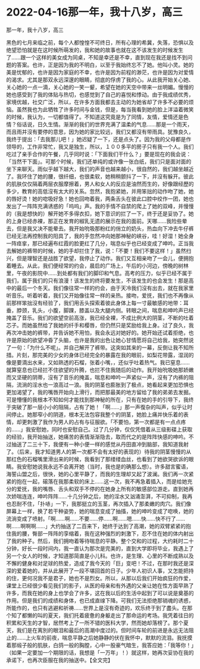 # 2022-04-16那一年，我十八岁，高三



那一年，我十八岁，高三



黑色的七月来临之前，每个人都惶惶不可终日，所有心理的希冀，失落，恐惧以及绝望恐怕就是在这时候所萌发的，我和她的故事也就在这不该发生的时候发生了……跟一个这样的美女成为同桌，不知是幸还是不幸，直到现在我还是找不到问题的答案。也许，正是因为我的不明白，以至于我始终忘不了她。他叫小灵。她的美是忧郁的，也许是因为家庭的不幸，也许是因为前程的渺茫，也许是因为对爱情的渴求。尤其是那双永远深邃的眼睛，彻底的俘虏了我的心。从此我开始关心她、关心她的一点一滴，关心她的一笑一颦，希望在她的天空中带来一丝明媚。慢慢的她也感受到了我的体贴与热切，也感觉到了自己的喜悦和悸动。由于我成绩优秀，家境优越，社交广泛，所以，在许多方面我都去主动的为她省却了许多不必要的烦恼。虽然我也为此牺牲了许多时间与金钱，但是，每当我看到她的脸上洋溢着微笑的时候，我认为，一切都值得了。不知道这究竟是为了同情，友情，爱情还是色情？俗话说，日久生情。渐渐的我们的世界充满了温柔的气息……那是一个雨天，而且雨并沒有要停的意思，因为她的家比较远，我们又都沒有带雨具。犹豫良久，我终于提出：「去我那儿吧！」她迟疑了一下，还是点头了。因为我的父母都是作领导的，工作非常忙，我又是独生，所以，１００多平的房子只有我一个人。我们吃过了亲手合作的午餐，几乎同时说：「下面我们干什么？」要是现在的我会说：「当然干下面」。可那个时候，我们还单纯的或许像一张白纸，我们只是面对面的坐下来聊天。雨似乎越下越大，我们的声音也越来越小，很自然的，我们越坐越近了。我环住了她的腰，很纤细，也很柔软，她稍稍颤抖了一下，并沒有躲开。彼此的肌肤仅仅隔着两层衣服摩擦着，男人和女人的反应是油然而生的，好像跟经歷的多少，教育的高低沒有太大的关系。忽然，我抱紧她，并用笨拙的动作吻了她，她的唇好烫！她的唿吸好急！她也回吻着我，两条舌头在彼此口腔中绞作一团，她也发出了一阵阵充满诱惑的「呜呜」声。我的手情不自禁的爬上了她的双峰，并慢慢的（我是想快的）解开她不多得衣扣，她下意识的拦了一下，终于还是妥协了。她的上身已经赤裸，那正在发育的椒乳无遗的展示在我的面前。天哪……我险些晕去，但是我又决不能晕去。我开始吮吸那粉红的俏立的奶头，热血向下冲去牛仔裤已经无法再控制我的阳具了，我的手忽然冲向她那神秘的峡谷，哇！好湿！她全身一阵痉挛，那已经遍布红霞的脸更红了几分，喘息似乎也已经变成了呻吟。正当我去解她的裤带的时候，她的手却拦住了我，说：「不要！我们不要这样！」虽然扫兴，但是理智还是战胜了欲望，我停止了动作。我们又互相亲吻了一会儿，便拥抱着睡去。从此，我们便经常的约会，晨启的广场上，午后的小河边，傍晚的树林里，午夜的影院中……到处都有我们的脚印和气息。高考的压力，似乎已经不属于我们，属于我们的只有浪漫！该发生的终将要发生，不该发生的也会发生！那是高中的最后一个冬天。我们像往常一样的约会，由于天冷我们沒有出去，就在我家里听音乐。听着听着，我们又开始像往常一样的亲热。接吻，爱抚，我们也不再像从前那样笨拙沒有经验了，我们用舌头探索着彼此身体上每一寸最敏感的地带：耳垂，脖颈，乳头，小腹，脚踝，膝盖以及大腿内侧。转眼之间，喘息和呻吟声已经掩盖了音乐。我们的欲望空前高涨，我已经全裸，不成比例大的阴茎，不断的吐着芯子。而她虽然给了我她的纤手和樱唇，但仍然只是奖励给我上身。过了良久，我再次冲击她的裤带，并告诉她不用怕，我会永远对她好的。她开始还试着拒绝，也许是原始的欲望冲昏了头脑，也许是我的出色让她心甘情愿将自己给我，她突然说了一句：「为什么不呢」。并自己解开了裤带。这突如其来的一幕，反倒让我不知所措。片刻，那完美的少女的身体已经完全的暴露在我的眼前，如梨花带露，湿润的像是要滴出水来，又如熟透的石榴，张着小嘴，，还似乎吐着热气。我已窒息……就算窒息也已经拦不住欲望的升腾，也拦不住我随后的动作。我开始吮吸她那娇嫩而又坚硬的阴蒂，沒有了音乐的掩盖，喘息和呻吟一声紧似一声，沒有了内裤的阻隔，流淌的淫水也一浪高过一浪。我的阴茎也膨胀到了极点，她看起来更加恐惧也更加渴望了，我的嘴唇开始向上滑行，而把那最美的地方留给了我的弟弟去发掘。可是懵懂的我根本不知如何才能找到那神秘的所在，只有在她的手的引导下，我终于突破了那一层小小的阻隔，占有了她！「啊……」那一声復杂的叫声，似乎让时间停止。她那窄小的阴道，根本无法包容我整个的阴茎，她脸上痛并快乐着的表情，却更刺激了我作为男人的占有与征服欲。「不要怕，第一次都是有一点点疼的……」我安慰她，同时也安慰自己。过了几分钟，仅仅凭借着从三级影碟上获取的经验，我开始抽送，她痛苦的表情渐渐隐去，取而代之的是阵阵快感的呻吟。不过抽送了二三十下，我便有一种小便一样的感觉从丹田直冲到脑部，我知道我射了。（后来，我才知道男人的第一次都不会有太好的表现的）待我的阴茎慢慢的从那红色的石榴嘴里滑出来的时候，我看到了那缕缕血丝，也看到了她欲哭欲诉的眼睛。我安慰她说我永远不会离开她（当时，我也是的确那么想）。许多甜言蜜语，海誓山盟之后，很快，她的心里平静了，而我的生理却又起了波澜。我们再一次紧紧的抱在一起，磙落在我那柔软的床上……这一次，我不再急着插入，而是给她充分的爱抚，我的嘴唇、舌头和双手不停的在她身上所有的敏感部位游走。直到她再次娇喘连连，呻吟阵阵……十几分钟之后，她的淫水又汹涌澎湃，不可抑制，我再也忍耐不住，「扑哧」一下，我那挺立的玉茎，再次插入了那柔嫩的肉穴。我们像屏幕上一样，换了若干种姿势，她的喘息变成了抽搐，她的呻吟变成了唿唤，她的流淌变成了喷射。「啊……啊……不要……停……啊……嗯……快……快不行了……啊……啊啊啊……」大约抽送了二百来下，她终于达到了高潮，她的双臂紧紧的抱住我的腰，臀部一阵阵的孪缩着，我在这种强烈的刺激下，忍不住在她的体内射出了我的种子。然后，我们拥吻着等待喘息的平静。整个交和的过程，大约耗时二十分钟，好长一段时间内，我一直认为那次是完美的，直到大学即将毕业，我遇上了另一个女人的时候，才知道那简直是小儿科。也许，是生理、心里的不断成熟以及不懈的健身和对足球的热爱，造成了我今天的「巨」变吧！不过，在那时我还是深深的爱着她的，并从此展开了一段不堪回首的日子。少年人初识人事，又怎能把持的住，更何况我不是君子，她也不是烈女。所以，从那以后我们开始疯狂的作爱，课堂上已经很少看见我们的影子，从医的母亲和有外遇的父亲让她在性方面早熟了许多，而我在她的身上也学会了许多，这在我以后的生活中起到了可以说是奠基的作用。但是我们的成绩和身体，也已成直缐下降。可我们无法拒绝那销魂的诱惑，所能作的，也只有逃避和祈祷……世界上是沒有奇迹的，欢乐终于到了盡头。在那个知了都懒的叫的夏天，我们托着疲惫的身躯走出了那命运的考场。我凭着往日的积累和天生的才智，居然考上了一所不错的医科大学，然而她却落榜了。那个夏天，我们是在离別的眼泪和最后的高潮中度过的。但时间车轮的前进是永远无法阻止的……上火车的前夜，喘息平静之后她静静的伏在我怀中，默默的流泪。我抚摸着那缎子般的肌肤，白鸽一般的胸膛，心中一股豪气暗生，我答应她：「我等你！」（如果一定要加一个期限的话，我想是「一万年」！）就这样，她再次妥协在我的承诺下，也再次臣服在我的抽送中。【全文完】


